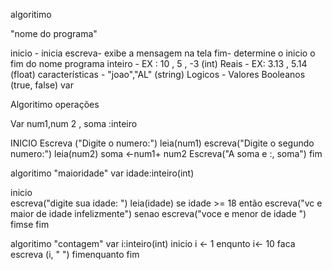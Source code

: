 algoritimo 

"nome do programa"

inicio - inicia
escreva- exibe a mensagem na tela
fim- determine o inicio o fim do nome programa
inteiro - EX : 10 , 5 , -3 (int)
Reais - EX: 3.13 , 5.14 (float) 
características - "joao","AL" (string)
Logicos - Valores Booleanos (true, false)
var

Algoritimo operações 

Var	
    num1,num 2 , soma :inteiro 

INICIO
    Escreva ("Digite o numero:")
    leia(num1)
    escreva("Digite o segundo numero:")
    leia(num2)
    soma <-num1+ num2 
    Escreva("A soma e :, soma")
fim





algoritimo "maioridade"
var
    idade:inteiro(int)

inicio  
    escreva("digite sua idade: ")
    leia(idade)
    se idade >= 18 então
       escreva("vc e maior de idade infelizmente")
    senao
       escreva("voce e menor de idade ")
       fimse
fim

algoritimo "contagem"
var 
    i:inteiro(int)
inicio
    i <- 1
    enqunto i<- 10 faca 
        escreva (i, "  ")
    fimenquanto
fim
